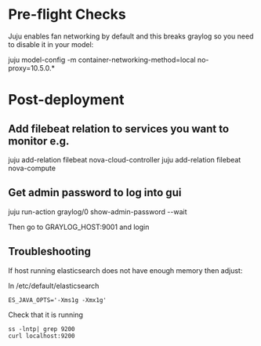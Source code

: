 # Pre-flight Checks
Juju enables fan networking by default and this breaks graylog so you need to disable it in your model:

juju model-config -m <model> container-networking-method=local no-proxy=10.5.0.*

# Post-deployment

## Add filebeat relation to services you want to monitor e.g.
juju add-relation filebeat nova-cloud-controller
juju add-relation filebeat nova-compute

## Get admin password to log into gui
juju run-action graylog/0 show-admin-password --wait

Then go to GRAYLOG_HOST:9001 and login

## Troubleshooting

If host running elasticsearch does not have enough memory then adjust:

In /etc/default/elasticsearch
```
ES_JAVA_OPTS='-Xms1g -Xmx1g'
```

Check that it is running
```
ss -lntp| grep 9200
curl localhost:9200
```

